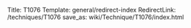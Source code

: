 Title: T1076
Template: general/redirect-index
RedirectLink: /techniques/T1076
save_as: wiki/Technique/T1076/index.html